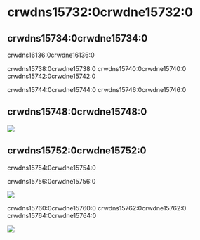 # crwdns15732:0crwdne15732:0

## crwdns15734:0crwdne15734:0

crwdns16136:0crwdne16136:0

crwdns15738:0crwdne15738:0 crwdns15740:0crwdne15740:0 crwdns15742:0crwdne15742:0

crwdns15744:0crwdne15744:0 crwdns15746:0crwdne15746:0

## crwdns15748:0crwdne15748:0

![](crwdns15750:0crwdne15750:0)

## crwdns15752:0crwdne15752:0

crwdns15754:0crwdne15754:0

crwdns15756:0crwdne15756:0

![](crwdns15758:0crwdne15758:0)

crwdns15760:0crwdne15760:0 crwdns15762:0crwdne15762:0 crwdns15764:0crwdne15764:0

![](crwdns15766:0crwdne15766:0) 